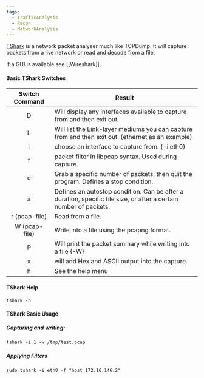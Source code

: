 ```yaml
---
tags:
  - TrafficAnalysis
  - Recon
  - NetworkAnalysis
---
```


[TShark](https://www.wireshark.org/docs/man-pages/tshark.html) is a network packet analyser much like TCPDump. It will capture packets from a live network or read and decode from a file. 

If a GUI is available see [[Wireshark]].

#### Basic TShark Switches

|**Switch Command**|**Result**|
|:-:|---|
|D|Will display any interfaces available to capture from and then exit out.|
|L|Will list the Link-layer mediums you can capture from and then exit out. (ethernet as an example)|
|i|choose an interface to capture from. (-i eth0)|
|f|packet filter in libpcap syntax. Used during capture.|
|c|Grab a specific number of packets, then quit the program. Defines a stop condition.|
|a|Defines an autostop condition. Can be after a duration, specific file size, or after a certain number of packets.|
|r (pcap-file)|Read from a file.|
|W (pcap-file)|Write into a file using the pcapng format.|
|P|Will print the packet summary while writing into a file (-W)|
|x|will add Hex and ASCII output into the capture.|
|h|See the help menu|

#### TShark Help

```shell-session
tshark -h
```

#### TShark Basic Usage

##### Capturing and writing:

```shell-session
tshark -i 1 -w /tmp/test.pcap
```

##### Applying Filters

```shell-session
sudo tshark -i eth0 -f "host 172.16.146.2"
```
